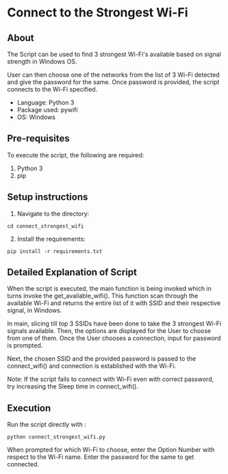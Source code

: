 # Connect to the Strongest Wi-Fi

## About

The Script can be used to find 3 strongest Wi-Fi's available based on signal strength in Windows OS.

User can then choose one of the networks from the list of 3 Wi-Fi detected and give the password for the same. Once password is provided, the script connects to the Wi-Fi specified.

- Language: Python 3
- Package used: pywifi
- OS: Windows

## Pre-requisites

To execute the script, the following are required:

1. Python 3
2. pip

## Setup instructions

1. Navigate to the directory:

```
cd connect_strongest_wifi
```

2. Install the requirements:

```
pip install -r requirements.txt
```

## Detailed Explanation of Script

When the script is executed, the main function is being invoked which in turns invoke the get_available_wifi(). This function scan through the available Wi-Fi and returns the entire list of it with SSID and their respective signal, in Windows.

In main, slicing till top 3 SSIDs have been done to take the 3 strongest Wi-Fi signals available. Then, the options are displayed for the User to choose from one of them. Once the User chooses a connection, input for password is prompted.

Next, the chosen SSID and the provided password is passed to the connect_wifi() and connection is established with the Wi-Fi.

Note: If the script fails to connect with Wi-Fi even with correct password, try increasing the Sleep time in connect_wifi().

## Execution

Run the script directly with :

```
python connect_strongest_wifi.py
```

When prompted for which Wi-Fi to choose, enter the Option Number with respect to the Wi-Fi name. Enter the password for the same to get connected.
